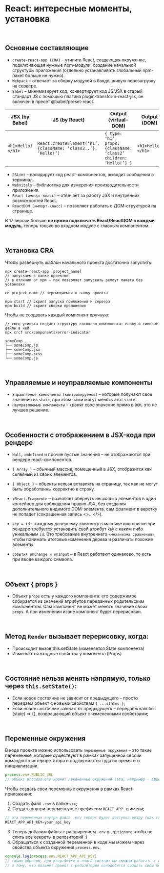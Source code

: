 # React: интересные моменты, установка

<br>

## Основные составляющие

* `сreate-react-app (CRA)` – утилита React, создающая окружение, подключающая нужные npm-модули, создание начальной структуры приложения (отдельно устанавливать глобальный npm-пакет больше не нужно).
* `Webpack` – отвечает за сборку модулей в бандл, живую перезагрузку на сервере.
* `Babel` – минимизирует код, конвертирует код JS/JSX в старый стандарт JS с помощью плагина plugin-transform-react-jsx, он включен в пресет @babel/preset-react.

| __JSX (by Babel)__ | __JS (by React)__ | __Output (virtual-DOM)__ | __Output (DOM)__ |
|------------------|-----------------|----------------------|--------------|
| `<h1>Hello!</h1>`	| `React.createElement(‘h1’, {className: ‘class2..’}, ‘Hello!’)` | `{ type: ‘h1’, props: {className: ‘class2’ children: ‘Hello!’} }` | `<h1>Hello!</h1>` |

* `ESLint` – валидирует код реакт-компонентов, выводит сообщения в терминал.
* `WebVitals` – библиотека для измерения производительности приложения.
* `React (импорт-класс)` – отвечает за работу JSX и внутренних возможностей React.
* `ReactDOM (импорт-класс)` – позволяет работать с ДОМ-структурой на странице.

В 17 версии больше __не нужно подключать React/ReactDOM в каждый модуль__, теперь только во входном модуле с главным компонентом.

<br>

## Установка CRA
Чтобы развернуть шаблон начального проекта достаточно запустить:  
```
npx create-react-app [project_name] 
// запускаем в папке проектов
// в отличии от npm – npx позволяет запускать ремоут пакеты без установки

cd project_name // перемещаемся в папку проекта

npm start // скрипт запуска приложения и сервера
npm build // скрипт сборки приложения
```

Чтобы не создавать каждый компонент вручную:  
```
// спец-утилита создаст структуру готового компонента: папку и типовые файлы в ней
npx crcf src/components/error-indicator 

someComp
├── someComp.js
├── someComp.jsx
├── someComp.scss
└── someComp.js
```
<br>

## Управляемые и неуправляемые компоненты
* `Управляемые компоненты (контролируемые)` – которые получают свое значения из `state`, при этом сами могут менять	этот `state`. 
* `Неуправляемые компоненты` – хранят свое значение прямо в `DOM`, это не лучшее решение.

<br>

## Особенности с отображением в JSX-кода при рендере

* `Null`, `undefined` и прочие пустые значения – не отображаются при рендере react-компонентов. 
* `{ Array }` – обычный массив, помещенный в JSX, отобразится как склеяный из своих элементов. 
* `{ Object }` – объекты нельзя вставлять на страницу, так как не могут быть обработанны корректно в строку.

* `<React.Fragment>` – позволяет обернуть несколько элементов в один контейнер для соблюдения правил JSX, без создания дополнительного видимого DOM-элемента, сам фрагмент в верстку не попадет (сокращенная запись <>…</>).
* `key = id` – каждому дочернему элементу в массиве или списке при рендере требуется установить свой атрибут `key` с каким либо уникальным `id`. Это требование внутреннего `«механизма сравнения»`, чтобы понимать итоговые изменения дерева и различать похожие элементы.

* `События onChange и onInput` – в React работают одинаково, то есть при вводе каждого символа.

<br>

## Объект { props }
* Объект `props` есть у каждого компонента: его содержимое собирается из значений атрибутов переданных родительским компонентом. Сам компонент не может менять значение своих `props`. А при изменении извне компонент будет перерисован.

<br>

## Метод `Render` вызывает перерисовку, когда:
* Происходит вызов this.setState (изменяется State компонента)
* Изменяются входные свойства у комонента (Props)

<br>

## Состояние нельзя менять напрямую, только через `this.setState()`: 
* Если новое состояние не зависит от предыдущего – просто передаем объект с новыми свойствам `{ ...states }`;
* Если новое состояние зависит от предыдущего – передаем каллбек (state) => {}, возвращающий объект с измененными свойствами;

<br>

## Переменные окружения
В коде проекта можно использовать `переменные окружения` – это такие переменные, которые существуют в рамках запущенной сессии командного интерпретатора и подгружаются туда во время его инициализации. 

```javascript
process.env.PUBLIC_URL
// объект process.env хранит переменные окружение (эта, например - адрес проекта)
```

Чтобы создать свои переменные окружения в рамках React-приложения:
1.  Создать файл `.env` в папке `src`;
2.  Создать внутри переменную с префиксом `REACT_APP_` в имени;
```javascript
// эта переменная внутри файла .env теперь будет доступна везду (как глобальная)
REACT_APP_API_KEY=your_api_key
```
3.  Теперь добавим файлы с расширением `.env` в `.gitignore` чтобы не слить все секреты в репозиторий :)
4.  Обращаться к созданной переменной в коде мы можем через свойства объекта окружения `process.env`.
```javascript
console.log(process.env.REACT_APP_API_KEY)
// таким образом, при разработке в своей системе мы сможем работать с API
// а тому, кто возьмет проект с репозитория понадобится создать свою переменную окружения
```

